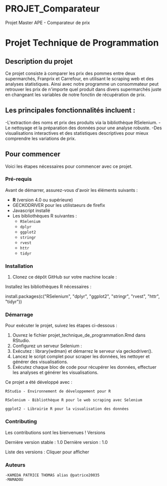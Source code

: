 # PROJET_Comparateur
Projet Master APE - Comparateur de prix 
# Projet Technique de Programmation  

## Description du projet  
Ce projet consiste à comparer les prix des pommes entre deux supermarchés, Franprix et Carrefour, en utilisant le scraping web et des analyses statistiques. 
Ainsi avec notre programme un consommateur peut retrouver les prix de n'importe quel produit dans divers supermarchés juste en changeant les variables de notre fonctin de récupération de prix.

## Les principales fonctionnalités incluent :

-L'extraction des noms et prix des produits via la bibliothèque RSelenium.
-Le nettoyage et la préparation des données pour une analyse robuste.
-Des visualisations interactives et des statistiques descriptives pour mieux comprendre les variations de prix.


## Pour commencer  

Voici les étapes nécessaires pour commencer avec ce projet. 

### Pré-requis  
Avant de démarrer, assurez-vous d'avoir les éléments suivants :  

- **R** (version 4.0 ou supérieure)
- GECKODRIVER pour les utilistaeurs de firefix
- Javascript installé 
- Les bibliothèques R suivantes :  
  - `RSelenium`  
  - `dplyr`  
  - `ggplot2`  
  - `stringr`  
  - `rvest`  
  - `httr`  
  - `tidyr`  


### Installation  

1. Clonez ce dépôt GitHub sur votre machine locale :  

Installez les bibliothèques R nécessaires :

install.packages(c("RSelenium", "dplyr", "ggplot2", "stringr", "rvest", "httr", "tidyr"))

### Démarrage

Pour exécuter le projet, suivez les étapes ci-dessous :

   1. Ouvrez le fichier projet_technique_de_programmation.Rmd dans RStudio.
   2. Configurez un serveur Selenium :
   3. Exécutez : library(wdman) et démarrez le serveur via geckodriver().
   4. Lancez le script complet pour scraper les données, les nettoyer et générer des visualisations.
   5. Exécutez chaque bloc de code pour récupérer les données, effectuer les analyses et générer les visualisations.
    


Ce projet a été développé avec :

    RStudio - Environnement de développement pour R
    
    RSelenium - Bibliothèque R pour le web scraping avec Selenium
    
    ggplot2 - Librairie R pour la visualisation des données
    

### Contributing

Les contributions sont les bienvenues !
Versions

Dernière version stable : 1.0
Dernière version : 1.0

Liste des versions : Cliquer pour afficher

### Auteurs

    -KAMEDA PATRICE THOMAS alias @patrice20035
    -MAMADOU


